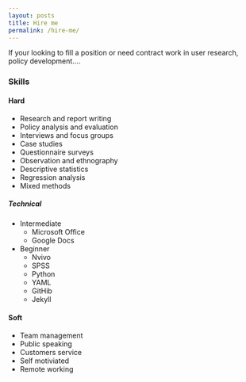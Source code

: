 ```yaml
---
layout: posts
title: Hire me
permalink: /hire-me/
---
```


If your looking to fill a position or need contract work in user research, policy development....

### Skills
#### Hard
* Research and report writing
* Policy analysis and evaluation
* Interviews and focus groups
* Case studies
* Questionnaire surveys
* Observation and ethnography
* Descriptive statistics
* Regression analysis
* Mixed methods

##### Technical 
* Intermediate 
   * Microsoft Office
   * Google Docs
* Beginner
   * Nvivo
   * SPSS
   * Python
   * YAML
   * GitHib
   * Jekyll

#### Soft 
* Team management
* Public speaking
* Customers service
* Self motiviated
* Remote working
